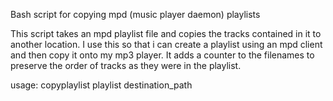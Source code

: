 
Bash script for copying mpd (music player daemon) playlists

This script takes an mpd playlist file and copies the tracks contained in it to another location.
I use this so that i can create a playlist using an mpd client and then copy it onto my mp3 player.
It adds a counter to the filenames to preserve the order of tracks as they were in the playlist.



usage: copyplaylist playlist destination_path

